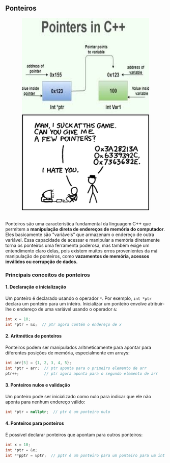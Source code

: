 ## Ponteiros

<div align="center">

<img src = "assets/pointer.jpg" width="400" height="300" />
<img src = "assets/pointers_joke.png " width="400" height="300" />

</div>

<br/>

Ponteiros são uma característica fundamental da linguagem C++ que permitem a <b>manipulação direta de endereços de memória do computador</b>. Eles basicamente são "variáveis" que armazenam o endereço de outra variável. Essa capacidade de acessar e manipular a memória diretamente torna os ponteiros uma ferramenta poderosa, mas também exige um entendimento claro delas, pois existem muitos erros provenientes da má manipulação de ponteiros, como <b>vazamentos de memória, acessos inválidos ou corrupção de dados.</b>

### Principais conceitos de ponteiros

#### 1. Declaração e inicialização

Um ponteiro é declarado usando o operador ```*```. Por exemplo, ```int *ptr``` declara um ponteiro para um inteiro. Inicializar um ponteiro envolve atribuir-lhe
o endereço de uma variável usando o operador ```&```:

```cpp
int x = 10;
int *ptr = &x;  // ptr agora contém o endereço de x
```

#### 2. Aritmética de ponteiros

Ponteiros podem ser manipulados aritmeticamente para apontar para diferentes posições de memória, especialmente em arrays:

```cpp
int arr[5] = {1, 2, 3, 4, 5};
int *ptr = arr;  // ptr aponta para o primeiro elemento de arr
ptr++;           // ptr agora aponta para o segundo elemento de arr
```

#### 3. Ponteiros nulos e validação

Um ponteiro pode ser inicializado como nulo para indicar que ele não aponta para nenhum endereço válido:

```cpp
int *ptr = nullptr;  // ptr é um ponteiro nulo
```

#### 4. Ponteiros para ponteiros

É possível declarar ponteiros que apontam para outros ponteiros:

```cpp
int x = 10;
int *ptr = &x;
int **pptr = &ptr;  // pptr é um ponteiro para um ponteiro para um int
```